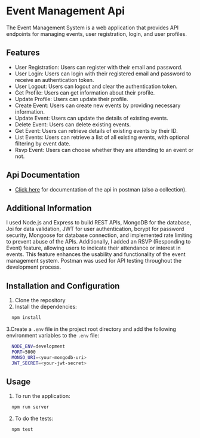 # Event Management Api
The Event Management System is a web application that provides API endpoints for managing events, user registration, login, and user profiles.

## Features

- User Registration: Users can register with their email and password.
- User Login: Users can login with their registered email and password to receive an authentication token.
- User Logout: Users can logout and clear the authentication token.
- Get Profile: Users can get information about their profile. 
- Update Profile: Users can update their profile.
- Create Event: Users can create new events by providing necessary information.
- Update Event: Users can update the details of existing events.
- Delete Event: Users can delete existing events.
- Get Event: Users can retrieve details of existing events by their ID.
- List Events: Users can retrieve a list of all existing events, with optional filtering by event date.
- Rsvp Event: Users can choose whether they are attending to an event or not.


## Api Documentation
- [Click here](https://documenter.getpostman.com/view/26568026/2s93sW9vT9) for documentation of the api in postman (also a collection).

## Additional Information
I used Node.js and Express to build REST APIs, MongoDB for the database, Joi for data validation, JWT for user authentication, bcrypt for password security, Mongoose for database connection, and implemented rate limiting to prevent abuse of the APIs. Additionally, I added an RSVP (Responding to Event) feature, allowing users to indicate their attendance or interest in events. This feature enhances the usability and functionality of the event management system. Postman was used for API testing throughout the development process. 



## Installation and Configuration

1. Clone the repository
2. Install the dependencies: 
```sh
  npm install
```
3.Create a `.env` file in the project root directory and add the following environment variables to the `.env` file:
```sh
  NODE_ENV=development
  PORT=5000
  MONGO_URI=<your-mongodb-uri>
  JWT_SECRET=<your-jwt-secret>
```

## Usage

1. To run the application: 
```sh
  npm run server
```
2. To do the tests: 
```sh
  npm test
```
